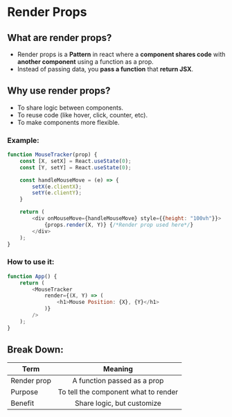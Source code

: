 # Render Props

## What are render props?
* Render props is a **Pattern** in react where a **component shares code** with **another component** using a function as a prop.
* Instead of passing data, you **pass a function** that **return JSX**.

## Why use render props?
* To share logic between components.
* To reuse code (like hover, click, counter, etc).
* To make components more flexible.

### Example:
```js
function MouseTracker(prop) {
    const [X, setX] = React.useState(0);
    const [Y, setY] = React.useState(0);

    const handleMouseMove = (e) => {
        setX(e.clientX);
        setY(e.clientY);
    }

    return (
        <div onMouseMove={handleMouseMove} style={{height: "100vh"}}>
            {props.render(X, Y)} {/*Render prop used here*/}
        </div>
    );
}
```

### How to use it:
```js
function App() {
    return (
        <MouseTracker
            render={(X, Y) => (
                <h1>Mouse Position: {X}, {Y}</h1>
            )}
        />
    );
}
```

## Break Down:
| Term         | Meaning                                |
| ------------ |:--------------------------------------:|
| Render prop  | A function passed as a prop            |
| Purpose      | To tell the component what to render   |
| Benefit      | Share logic, but customize             |
